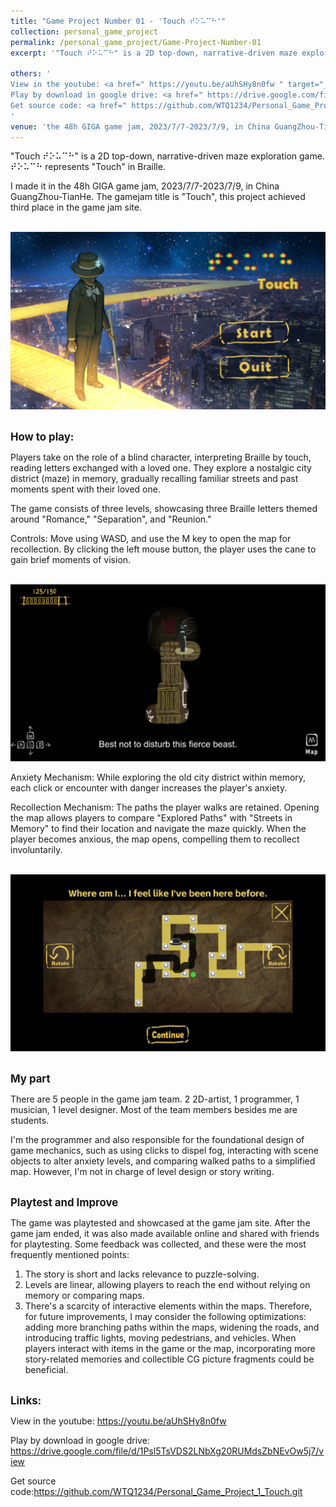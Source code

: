 ```yaml
---
title: "Game Project Number 01 - 'Touch ⠞⠕⠥⠉⠓'"
collection: personal_game_project
permalink: /personal_game_project/Game-Project-Number-01
excerpt: '"Touch ⠞⠕⠥⠉⠓" is a 2D top-down, narrative-driven maze exploration game. Players take on the role of a blind character.<br/><img src="/images/IMG_Game_Project_1_1.png" style="width: 640px; height: auto;">'

others: '
View in the youtube: <a href=" https://youtu.be/aUhSHy8n0fw " target="_blank"><u>https://youtu.be/aUhSHy8n0fw</u></a><br>
Play by download in google drive: <a href=" https://drive.google.com/file/d/1Psl5TsVDS2LNbXg20RUMdsZbNEvOw5j7/view " target="_blank"><u>https://drive.google.com/file/d/1Psl5TsVDS2LNbXg20RUMdsZbNEvOw5j7/view</u></a><br>
Get source code: <a href=" https://github.com/WTQ1234/Personal_Game_Project_1_Touch.git " target="_blank"><u>https://github.com/WTQ1234/Personal_Game_Project_1_Touch.git</u></a>
'
venue: 'the 48h GIGA game jam, 2023/7/7-2023/7/9, in China GuangZhou-TianHe'
---
```

"Touch ⠞⠕⠥⠉⠓" is a 2D top-down, narrative-driven maze exploration game. ⠞⠕⠥⠉⠓ represents "Touch" in Braille.

I made it in the 48h GIGA game jam, 2023/7/7-2023/7/9, in China GuangZhou-TianHe. The gamejam title is "Touch", this project achieved third place in the game jam site.

<br/><img src="/images/IMG_Game_Project_1_1.png" style="width: 640px; height: auto;">

<!-- 玩法 -->
<br/><span style="font-weight: bold; font-size: 1.2em;">How to play:</span><br/>

Players take on the role of a blind character, interpreting Braille by touch, reading letters exchanged with a loved one. They explore a nostalgic city district (maze) in memory, gradually recalling familiar streets and past moments spent with their loved one.

The game consists of three levels, showcasing three Braille letters themed around "Romance," "Separation", and "Reunion."

Controls: Move using WASD, and use the M key to open the map for recollection. By clicking the left mouse button, the player uses the cane to gain brief moments of vision.

<br/><img src="/images/IMG_Game_Project_1_2.png" style="width: 640px; height: auto;">

Anxiety Mechanism: While exploring the old city district within memory, each click or encounter with danger increases the player's anxiety.

Recollection Mechanism: The paths the player walks are retained. Opening the map allows players to compare "Explored Paths" with "Streets in Memory" to find their location and navigate the maze quickly. When the player becomes anxious, the map opens, compelling them to recollect involuntarily.

<br/><img src="/images/IMG_Game_Project_1_3.png" style="width: 640px; height: auto;">

<!-- 职责 -->
<br/><span style="font-weight: bold; font-size: 1.2em;">My part</span><br/>

There are 5 people in the game jam team. 2 2D-artist, 1 programmer, 1 musician, 1 level designer. Most of the team members besides me are students.

I'm the programmer and also responsible for the foundational design of game mechanics, such as using clicks to dispel fog, interacting with scene objects to alter anxiety levels, and comparing walked paths to a simplified map. However, I'm not in charge of level design or story writing.

<!-- 改进 -->
<br/><span style="font-weight: bold; font-size: 1.2em;">Playtest and Improve</span><br/>

The game was playtested and showcased at the game jam site. After the game jam ended, it was also made available online and shared with friends for playtesting. Some feedback was collected, and these were the most frequently mentioned points:
1. The story is short and lacks relevance to puzzle-solving.
2. Levels are linear, allowing players to reach the end without relying on memory or comparing maps.
3. There's a scarcity of interactive elements within the maps.
Therefore, for future improvements, I may consider the following optimizations: adding more branching paths within the maps, widening the roads, and introducing traffic lights, moving pedestrians, and vehicles. When players interact with items in the game or the map, incorporating more story-related memories and collectible CG picture fragments could be beneficial.

<!-- 链接 -->
<br/><span style="font-weight: bold; font-size: 1.2em;">Links:</span><br/>

View in the youtube: <a href=" https://youtu.be/aUhSHy8n0fw " target="_blank"><u>https://youtu.be/aUhSHy8n0fw</u></a>

Play by download in google drive: <a href=" https://drive.google.com/file/d/1Psl5TsVDS2LNbXg20RUMdsZbNEvOw5j7/view " target="_blank"><u>https://drive.google.com/file/d/1Psl5TsVDS2LNbXg20RUMdsZbNEvOw5j7/view</u></a>

Get source code:<a href=" https://github.com/WTQ1234/Personal_Game_Project_1_Touch.git " target="_blank"><u>https://github.com/WTQ1234/Personal_Game_Project_1_Touch.git</u></a>